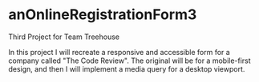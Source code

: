 # anOnlineRegistrationForm3
 Third Project for Team Treehouse

In this project I will recreate a responsive and accessible form for a company called "The Code Review". The original will be for a mobile-first design, and then I will implement a media query for a desktop viewport. 